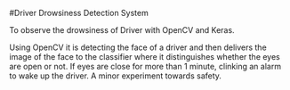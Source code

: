 #Driver Drowsiness Detection System

To observe the drowsiness of Driver with OpenCV and Keras. 

Using OpenCV it is detecting the face of a driver and then delivers the image of the face to the classifier where it distinguishes whether the eyes are open or not. If eyes are close for more than 1 minute, clinking an alarm to wake up the driver. A minor experiment towards safety.
